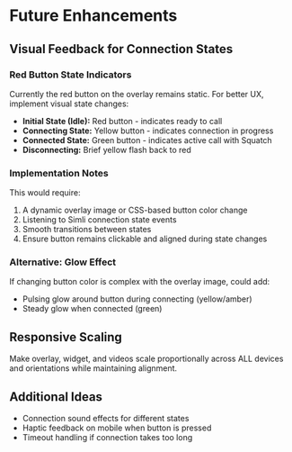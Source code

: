 # Future Enhancements

## Visual Feedback for Connection States

### Red Button State Indicators
Currently the red button on the overlay remains static. For better UX, implement visual state changes:

- **Initial State (Idle):** Red button - indicates ready to call
- **Connecting State:** Yellow button - indicates connection in progress  
- **Connected State:** Green button - indicates active call with Squatch
- **Disconnecting:** Brief yellow flash back to red

### Implementation Notes
This would require:
1. A dynamic overlay image or CSS-based button color change
2. Listening to Simli connection state events
3. Smooth transitions between states
4. Ensure button remains clickable and aligned during state changes

### Alternative: Glow Effect
If changing button color is complex with the overlay image, could add:
- Pulsing glow around button during connecting (yellow/amber)
- Steady glow when connected (green)

## Responsive Scaling
Make overlay, widget, and videos scale proportionally across ALL devices and orientations while maintaining alignment.

## Additional Ideas
- Connection sound effects for different states
- Haptic feedback on mobile when button is pressed
- Timeout handling if connection takes too long
